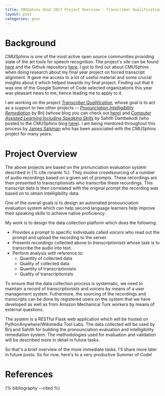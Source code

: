 ```yaml
---
title: CMUSphinx GSoC 2017 Project Overview - Transcriber Qualification
layout: post
categories: gsoc
---
```


# Background
CMUSphinx is one of the most active open source communities providing state of the art tools for speech recognition. The project's site can be found [here](https://cmusphinx.github.io/) and the Github repository [here](https://github.com/cmusphinx). I got to find out about CMUSphinx when doing research about my final year project on forced transcript alignment. It gave me access to a lot of useful material and some crucial insights about it which helped towards my final project. Finding out that it was one of the Google Summer of Code selected organizations this year was pleasant news to me, hence leading me to apply to it. 

I am working on the project _[Transcriber Qualification](https://summerofcode.withgoogle.com/projects/#6044456057831424)_, whose goal is to act as a support to two other projects -- _[Pronunciation Intelligibility Remediation](https://summerofcode.withgoogle.com/projects/#6205453974372352)_ by Brij (whose blog you can check out [here](https://pronunce.blogspot.in/)) and _[Computer Assisted Learning Including Speaking Skills](https://summerofcode.withgoogle.com/projects/#5526592114655232)_ by Sahith Dambekodi (who posted to the CMUSphinx blog [here](https://cmusphinx.github.io/2017/06/call-sahith-blog-week-1/)). I am being mentored throughout this process by [James Salsman](http://talknicer.com/about/) who has been associated with the CMUSphinx project for many years.

# Project Overview
The above projects are based on the pronunciation evaluation system described in {% cite ronanki %}. They involve crowdsourcing of a number of audio recordings based on a given set of prompts. These recordings are then presented to transcriptionists who transcribe these recordings. This transcript data is then correlated with the original prompt the recording was based on to obtain intelligibility data. 

One of the overall goals is to design an automated pronounciation evaluation system which can help second language learners help improve their speaking skills to achieve native proficiency. 

My work is to design the data collection platform which does the following:
- Provides a prompt to specific individuals called _voicers_ who read out the prompt and upload the recording to the server.
- Presents _recordings_ collected above to _transcriptionists_ whose task is to transcribe the audio into text.
- Perform analysis with reference to:
	- Quantity of collected data
	- Quality of collected data
	- Quantity of transcriptionists
	- Quality of transcriptionists

To ensure that the data collection process is systematic, we need to maintain a record of transcriptionists and voicers by means of a user management system. Futhermore, the sourcing of the recordings and transcripts can be done by registered users on the system that we have developed as well as from Amazon Mechanical Turk workers by means of external questions.

The system is a RESTful Flask web application which will be hosted on PythonAnywhere/Wikimedia Tool Labs. The data collected will be used by Brij and Sahith  for building the pronounciation evaluation and intelligibility remediation system. The methodologies used for evaluation and validation will be described more in detail in future tasks.

So that's a brief overview of the more immediate tasks. I'll share more later in future posts. So for now, here's to a very productive Summer of Code!

# References
{% bibliography --cited %}